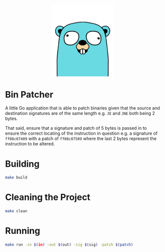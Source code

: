 <p align="center">
    <img src="./bin-patcher.png" alt="Bin Patcher" width="40%" height="40%" />
</p>

# Bin Patcher

A little Go application that is able to patch binaries given that the source and destination signatures are of the same length e.g. `JE` and `JNE` both being 2 bytes.

That said, ensure that a signature and patch of 5 bytes is passed in to ensure the correct locating of the instruction in question e.g. a signature of `ff08c07409` with a patch of `ff08c07509` where the last 2 bytes represent the instruction to be altered.

# Building

```bash
make build
```

# Cleaning the Project

```bash
make clean
```

# Running

```bash
make run -in $(in) -out $(out) -sig $(sig) -patch $(patch)
```
